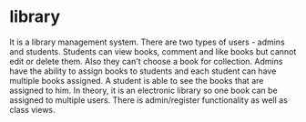 # library
It is a library management system. There are two types of users - admins and students. Students can view books, comment and like books but cannot edit or delete them. Also they can't choose a book for collection. Admins have the ability to assign books to students and each student can have multiple books assigned. A student is able to see the books that are assigned to him. In theory, it is an electronic library so one book can be assigned to multiple users. There is admin/register functionality as well as class views.
